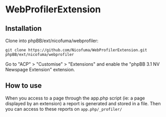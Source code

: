 WebProfilerExtension
==================

## Installation

Clone into phpBB/ext/nicofuma/webprofiler:

    git clone https://github.com/Nicofuma/WebProfilerExtension.git phpBB/ext/nicofuma/webprofiler
    
Go to "ACP" > "Customise" > "Extensions" and enable the "phpBB 3.1 NV Newspage Extension" extension.

## How to use

When you access to a page through the app.php script (ie: a page displayed by an extension) a report is generated and stored in a file.
Then you can access to these reports on `app.php/_profiler/`
